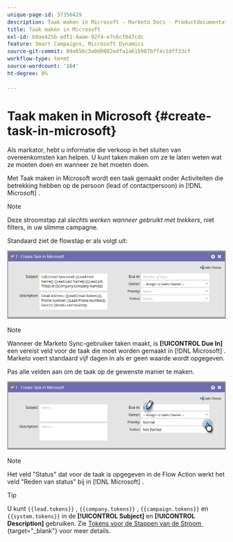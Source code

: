 ```yaml
---
unique-page-id: 37356429
description: Taak maken in Microsoft - Marketo Docs - Productdocumentatie
title: Taak maken in Microsoft
exl-id: b9ae425b-edf1-4aae-92f4-e7c6cf647cdc
feature: Smart Campaigns, Microsoft Dynamics
source-git-commit: 09a656c3a0d0002edfa1a61b987bff4c1dff33cf
workflow-type: tm+mt
source-wordcount: '164'
ht-degree: 0%

---
```


# Taak maken in Microsoft {#create-task-in-microsoft}

Als markator, hebt u informatie die verkoop in het sluiten van overeenkomsten kan helpen. U kunt taken maken om ze te laten weten wat ze moeten doen en wanneer ze het moeten doen.

Met Taak maken in Microsoft wordt een taak gemaakt onder Activiteiten die betrekking hebben op de persoon (lead of contactpersoon) in [!DNL Microsoft] .

>[!NOTE]
>
>Deze stroomstap zal _slechts werken wanneer gebruikt met trekkers_, niet filters, in uw slimme campagne.

Standaard ziet de flowstap er als volgt uit:

![](assets/create-task-in-microsoft-1.png)

>[!NOTE]
>
>Wanneer de Marketo Sync-gebruiker taken maakt, is **[!UICONTROL Due In]** een vereist veld voor de taak die moet worden gemaakt in [!DNL Microsoft] . Marketo voert standaard vijf dagen in als er geen waarde wordt opgegeven.

Pas alle velden aan om de taak op de gewenste manier te maken.

![](assets/create-task-in-microsoft-2.png)

>[!NOTE]
>
>Het veld &quot;Status&quot; dat voor de taak is opgegeven in de Flow Action werkt het veld &quot;Reden van status&quot; bij in [!DNL Microsoft] .

>[!TIP]
>
>U kunt `{{lead.tokens}}` , `{{company.tokens}}` , `{{campaign.tokens}}` en `{{system.tokens}}` in de **[!UICONTROL Subject]** en **[!UICONTROL Description]** gebruiken. Zie [&#x200B; Tokens voor de Stappen van de Stroom &#x200B;](/help/marketo/product-docs/core-marketo-concepts/smart-campaigns/flow-actions/use-tokens-in-flow-steps.md){target="_blank"} voor meer details.
